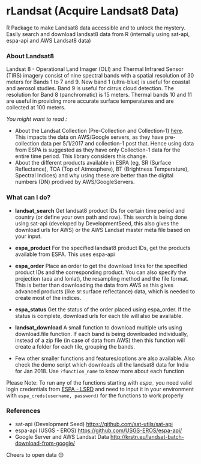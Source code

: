 # rLandsat (Acquire Landsat8 Data)
R Package to make Landsat8 data accessible and to unlock the mystery.
Easily search and download landsat8 data from R (internally using sat-api, espa-api and AWS Landsat8 data)

### About Landsat8 ###
Landsat 8 - Operational Land Imager (OLI) and Thermal Infrared Sensor (TIRS) imagery consist of nine spectral bands with a spatial resolution of 30 meters for Bands 1 to 7 and 9. New band 1 (ultra-blue) is useful for coastal and aerosol studies. Band 9 is useful for cirrus cloud detection. The resolution for Band 8 (panchromatic) is 15 meters. Thermal bands 10 and 11 are useful in providing more accurate surface temperatures and are collected at 100 meters.

*You might want to read :*
* About the Landsat Collection (Pre-Collection and Collection-1) [here](https://landsat.usgs.gov/landsat-collections). This impacts the data on AWS/Google servers, as they have pre-collection data per 5/1/2017 and collection-1 post that. Hence using data from ESPA is suggested as they have only Collection-1 data for the entire time period. This library considers this change.
* About the different products available in ESPA (eg, SR (Surface Reflectance), TOA (Top of Atmosphere), BT (Brightness Temperature), Spectral Indices) and why using these are better than the digital numbers (DN) prodived by AWS/GoogleServers.

### What can I do?
* **landsat_search** Get landsat8 product IDs for certain time period and country (or define your own path and row). This search is being done using sat-api (developed by DevelopmentSeed, this also gives the download urls for AWS) or the AWS Landsat master meta file based on your input.

* **espa_product** For the specified landsat8 product IDs, get the products available from ESPA. This uses espa-api

* **espa_order** Place an order to get the download links for the specified product IDs and the corresponding product. You can also specify the projection (aea and lonlat), the resampling method and the file format. This is better than downloading the data from AWS as this gives advanced products (like sr:surface reflectance) data, which is needed to create most of the indices.

* **espa_status** Get the status of the order placed using espa_order. If the status is complete, download urls for each tile will also be available.

* **landsat_download** A small function to download multiple urls using download.file function. If each band is being downloaded individually, instead of a zip file (in case of data from AWS) then this function will create a folder for each tile, grouping the bands.

* Few other smaller functions and features/options are also available. Also check the demo script which downloads all the landsat8 data for India for Jan 2018. Use `?function_name` to know more about each function

Please Note: To run any of the functions starting with *espa_* you need valid login credentials from [ESPA - LSRD](https://espa.cr.usgs.gov) and need to input it in your environment with `espa_creds(username, password)` for the functions to work properly

### References ###
* sat-api (Development Seed) https://github.com/sat-utils/sat-api
* espa-api (USGS - EROS) https://github.com/USGS-EROS/espa-api/
* Google Server and AWS Landsat Data http://krstn.eu/landsat-batch-download-from-google/

Cheers to open data :blush:
